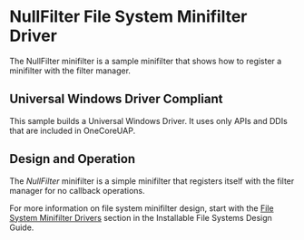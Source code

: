 <!---
    name: NullFilter File System Minifilter Driver
    platform: WDM
    language: cpp
    category: FileSystem
    description: A minifilter that demonstrates registration with the filter manager.
    samplefwlink: http://go.microsoft.com/fwlink/p/?LinkId=617653
--->

NullFilter File System Minifilter Driver
========================================

The NullFilter minifilter is a sample minifilter that shows how to register a minifilter with the filter manager.

## Universal Windows Driver Compliant
This sample builds a Universal Windows Driver. It uses only APIs and DDIs that are included in OneCoreUAP.

Design and Operation
--------------------

The *NullFilter* minifilter is a simple minifilter that registers itself with the filter manager for no callback operations.

For more information on file system minifilter design, start with the [File System Minifilter Drivers](https://msdn.microsoft.com/en-us/library/windows/hardware/ff540402) section in the Installable File Systems Design Guide.

